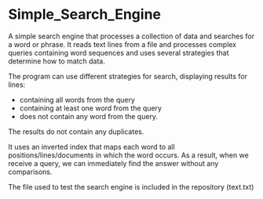 # Simple_Search_Engine
A simple search engine that processes a collection of data and searches for a word or phrase. It reads text lines from a file and processes complex queries containing word sequences and uses several strategies that determine how to match data.

The program can use different strategies for search, displaying results for lines:
- containing all words from the query
- containing at least one word from the query
- does not contain any word from the query.

The results do not contain any duplicates.

It uses an inverted index that maps each word to all positions/lines/documents in which the word occurs. As a result, when we receive a query, we can immediately find the answer without any comparisons.

The file used to test the search engine is included in the repository (text.txt)
